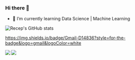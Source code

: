 ### Hi there 👋

- 🌱 I’m currently learning  Data Science | Machine Learning


![Recep's GitHub stats](https://github-readme-stats.vercel.app/api?username=recepilyasoglu&show_icons=true&theme=radical)

https://img.shields.io/badge/Gmail-D14836?style=for-the-badge&logo=gmail&logoColor=white

<a href="https://www.instagram.com/recep.ilyasoglu/">
    <img align="left" src="https://img.shields.io/badge/Instagram-E4405F?style=for-the-badge&logo=instagram&logoColor=white" />
 </a>

<a href="https://www.linkedin.com/in/recep-ilyasoglu-842253182/">
   <img align="center" src="https://img.shields.io/badge/LinkedIn-0077B5?style=for-the-badge&logo=linkedin&logoColor=white" />
</a>
